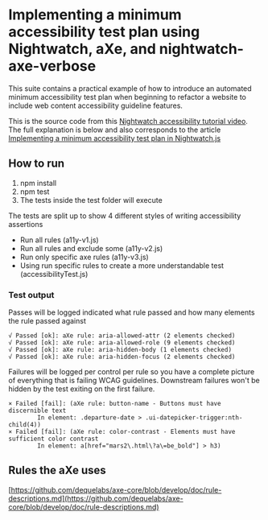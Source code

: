 # Implementing a minimum accessibility test plan using Nightwatch, aXe, and nightwatch-axe-verbose

This suite contains a practical example of how to introduce an automated minimum accessibility test plan when beginning to refactor a website to include web content accessibility guideline features.

This is the source code from this [Nightwatch accessibility tutorial video](https://youtu.be/lsv_lwxu2tI). The full explanation is below and also corresponds to the article [Implementing a minimum accessibility test plan in Nightwatch.js](https://www.davidmello.com/implementing-a-minimum-accessibility-test-plan/)

## How to run

1. npm install
2. npm test
3. The tests inside the test folder will execute

The tests are split up to show 4 different styles of writing accessibility assertions
- Run all rules (a11y-v1.js)
- Run all rules and exclude some (a11y-v2.js)
- Run only specific axe rules (a11y-v3.js)
- Using run specific rules to create a more understandable test (accessibilityTest.js)

### Test output

Passes will be logged indicated what rule passed and how many elements the rule passed against

```
√ Passed [ok]: aXe rule: aria-allowed-attr (2 elements checked)
√ Passed [ok]: aXe rule: aria-allowed-role (9 elements checked)
√ Passed [ok]: aXe rule: aria-hidden-body (1 elements checked)
√ Passed [ok]: aXe rule: aria-hidden-focus (2 elements checked)
```

Failures will be logged per control per rule so you have a complete picture of everything that is failing WCAG guidelines. Downstream failures won't be hidden by the test exiting on the first failure.

```
× Failed [fail]: (aXe rule: button-name - Buttons must have discernible text
        In element: .departure-date > .ui-datepicker-trigger:nth-child(4))
× Failed [fail]: (aXe rule: color-contrast - Elements must have sufficient color contrast
        In element: a[href="mars2\.html\?a\=be_bold"] > h3)
```

## Rules the aXe uses

[https://github.com/dequelabs/axe-core/blob/develop/doc/rule-descriptions.md](https://github.com/dequelabs/axe-core/blob/develop/doc/rule-descriptions.md)

